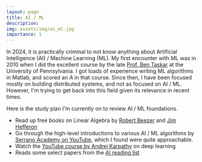 ```yaml
---
layout: page
title: AI / ML
description:
img: assets/img/ai_ml.jpg
importance: 1
---
```


In 2024, it is practically criminal to not know anything about Artificial Intelligence (AI) / Machine Learning (ML). My first encounter with ML was in 2010 when I did the excellent course by the late <a href="https://en.wikipedia.org/wiki/Ben_Taskar">Prof. Ben Taskar</a> at the University of Pennsylvania. I got loads of experience writing ML algorithms in Matlab, and scored an *A* in that course. Since then, I have been focused mostly on building distributed systems, and not as focused on AI / ML. However, I'm trying to get back into this field given its relevance in recent times.

Here is the study plan I'm currently on to review AI / ML foundations.

<ul>
    <li>Read up free books on Linear Algebra by <a href="http://linear.ups.edu/download/fcla-3.50-tablet.pdf">Robert Beezer</a> and <a href="https://hefferon.net/linearalgebra/">Jim Hefferon</a></li>
    <li>Go through the high-level introductions to various AI / ML algorithms by <a href="https://www.youtube.com/@SerranoAcademy">Serrano Academy on YouTube</a>, which I found were quite approachable.</li>
    <li>Watch the <a href="https://youtu.be/VMj-3S1tku0?si=-jXvBaS5Tg_ITlTf">YouTube course by Andrej Karpathy</a> on deep learning</li>
    <li>Reads some select papers from the <a href="https://github.com/aimerou/awesome-ai-papers">AI reading list</a></li>
</ul>